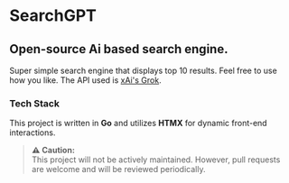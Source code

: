 # SearchGPT
## Open-source Ai based search engine.

Super simple search engine that displays top 10 results. Feel free to use how you like. The API used is [xAi's Grok](https://x.ai/grok).

### Tech Stack

This project is written in **Go** and utilizes **HTMX** for dynamic front-end interactions.

> **⚠️ Caution:**  
> This project will not be actively maintained. However, pull requests are welcome and will be reviewed periodically.